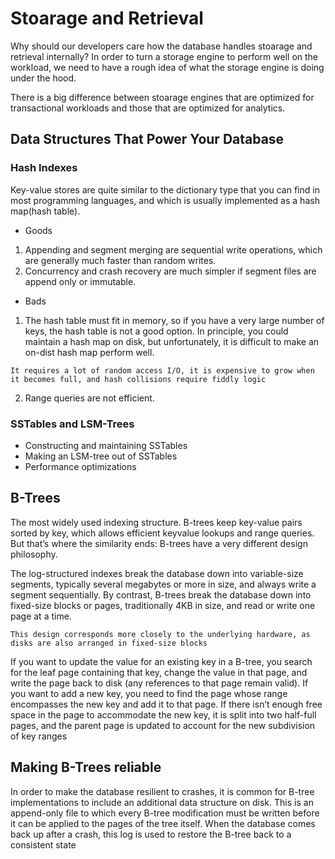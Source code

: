 # Stoarage and Retrieval
Why should our developers care how the database handles stoarage and retrieval internally? In order to turn a storage engine to perform well on the workload, we need to have a rough idea of what the storage engine is doing under the hood.

There is a big difference between stoarage engines that are optimized for transactional workloads and those that are optimized for analytics.

## Data Structures That Power Your Database
### Hash Indexes
Key-value stores are quite similar to the dictionary type that you can find in most programming languages, and which is usually implemented as a hash map(hash table).
* Goods
1. Appending and segment merging are sequential write operations, which are generally much faster than random writes.
2. Concurrency and crash recovery are much simpler if segment files are append only or immutable.

* Bads
1. The hash table must fit in memory, so if you have a very large number of keys, the hash table is not a good option. In principle, you could maintain a hash map on disk, but unfortunately, it is difficult to make an on-dist hash map perform well. 
```
It requires a lot of random access I/O, it is expensive to grow when it becomes full, and hash collisions require fiddly logic
```
2. Range queries are not efficient.

### SSTables and LSM-Trees
* Constructing and maintaining SSTables
* Making an LSM-tree out of SSTables
* Performance optimizations

## B-Trees
The most widely used indexing structure. B-trees keep key-value pairs sorted by key, which allows efficient keyvalue lookups and range queries. But that’s where the similarity ends: B-trees have a very different design philosophy.

The log-structured indexes break the database down into variable-size segments, typically several megabytes or more in size, and always write a segment sequentially. By contrast, B-trees break the database down into fixed-size blocks or pages, traditionally 4KB in size, and read or write one page at a time.
```
This design corresponds more closely to the underlying hardware, as disks are also arranged in fixed-size blocks
```

If you want to update the value for an existing key in a B-tree, you search for the leaf
page containing that key, change the value in that page, and write the page back to
disk (any references to that page remain valid). If you want to add a new key, you
need to find the page whose range encompasses the new key and add it to that page.
If there isn’t enough free space in the page to accommodate the new key, it is split
into two half-full pages, and the parent page is updated to account for the new subdivision
of key ranges

## Making B-Trees reliable
In order to make the database resilient to crashes, it is common for B-tree implementations
to include an additional data structure on disk. This is an append-only file to which every B-tree modification must be written before it can be applied to the pages of the tree itself. When the database comes back up after a crash, this log is used to restore the B-tree back to a consistent state
